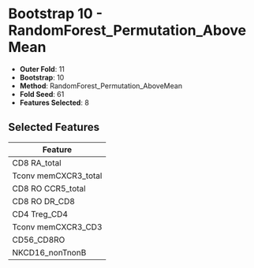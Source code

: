 # Bootstrap 10 - RandomForest_Permutation_AboveMean

- **Outer Fold**: 11
- **Bootstrap**: 10
- **Method**: RandomForest_Permutation_AboveMean
- **Fold Seed**: 61
- **Features Selected**: 8

## Selected Features

| Feature |
|---------|
| CD8 RA_total |
| Tconv memCXCR3_total |
| CD8 RO CCR5_total |
| CD8 RO DR_CD8 |
| CD4 Treg_CD4 |
| Tconv memCXCR3_CD3 |
| CD56_CD8RO |
| NKCD16_nonTnonB |

